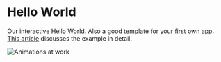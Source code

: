 # Hello World

Our interactive Hello World. Also a good template for your first own app. [This article](http://eclipsesource.com/blogs/2015/02/20/tabris-js-examples-hello-world/) discusses the example in detail.

![Animations at work](https://tabrisjs.com/assets/public-content/img/examples/hello-world-android-ios.png)

